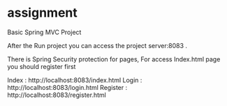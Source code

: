 # assignment
Basic Spring MVC Project 

After the Run project you can access the project server:8083 .


There is Spring Security protection for pages, For access Index.html page you should register first


Index : http://localhost:8083/index.html
Login : http://localhost:8083/login.html
Register : http://localhost:8083/register.html
